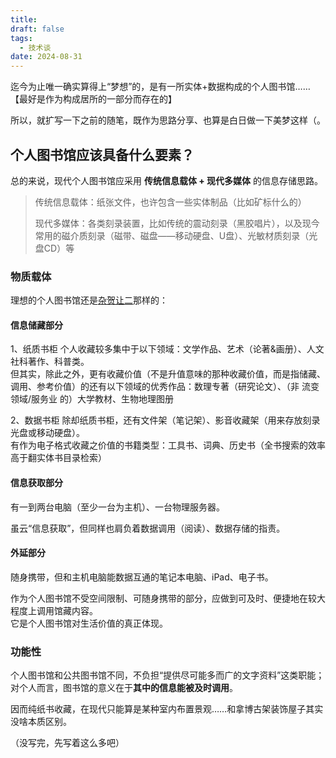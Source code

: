 ```yaml
---
title: 
draft: false
tags:
  - 技术谈
date: 2024-08-31
---
```


迄今为止唯一确实算得上“梦想”的，是有一所实体+数据构成的个人图书馆……  
【最好是作为构成居所的一部分而存在的】

所以，就扩写一下之前的随笔，既作为思路分享、也算是白日做一下美梦这样（。


## 个人图书馆应该具备什么要素？

总的来说，现代个人图书馆应采用 **传统信息载体 + 现代多媒体** 的信息存储思路。

> 传统信息载体：纸张文件，也许包含一些实体制品（比如矿标什么的）
> 
> 现代多媒体：各类刻录装置，比如传统的震动刻录（黑胶唱片），以及现今常用的磁介质刻录（磁带、磁盘——移动硬盘、U盘）、光敏材质刻录（光盘CD）等

### 物质载体

理想的个人图书馆还是[杂贺让二](https://baike.baidu.com/item/杂贺让二/16268164)那样的：

#### 信息储藏部分
1、纸质书柜
个人收藏较多集中于以下领域：文学作品、艺术（论著&画册）、人文社科著作、科普类。  
但其实，除此之外，更有收藏价值（不是升值意味的那种收藏价值，而是指储藏、调用、参考价值）的还有以下领域的优秀作品：数理专著（研究论文）、（非 流变领域/服务业 的）大学教材、生物地理图册

2、数据书柜
除却纸质书柜，还有文件架（笔记架）、影音收藏架（用来存放刻录光盘或移动硬盘）。  
有作为电子格式收藏之价值的书籍类型：工具书、词典、历史书（全书搜索的效率高于翻实体书目录检索）

#### 信息获取部分
有一到两台电脑（至少一台为主机）、一台物理服务器。

虽云“信息获取”，但同样也肩负着数据调用（阅读）、数据存储的指责。

#### 外延部分
随身携带，但和主机电脑能数据互通的笔记本电脑、iPad、电子书。

作为个人图书馆不受空间限制、可随身携带的部分，应做到可及时、便捷地在较大程度上调用馆藏内容。  
它是个人图书馆对生活价值的真正体现。


### 功能性

个人图书馆和公共图书馆不同，不负担“提供尽可能多而广的文字资料”这类职能；对个人而言，图书馆的意义在于**其中的信息能被及时调用**。

因而纯纸书收藏，在现代只能算是某种室内布置景观……和拿博古架装饰屋子其实没啥本质区别。

（没写完，先写着这么多吧）
